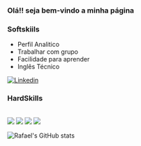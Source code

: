 

### Olá!! seja bem-vindo a minha página

### Softskiils

<ul> 
    <li> Perfil Analitico </li>
    <li> Trabalhar com grupo </li>
    <li> Facilidade para aprender </li>
    <li> Inglês Técnico </li>

</ul>

[![Linkedin](https://img.shields.io/badge/LinkedIn-0077B5?style=for-the-badge&logo=linkedin&logoColor=white)](https://www.linkedin.com/in/freire-rafael/)

### HardSkills

<div>
    <br>
<img src="https://img.shields.io/badge/React-20232A?style=for-the-badge&logo=react&logoColor=61DAFB">
<img src="https://img.shields.io/badge/TypeScript-007ACC?style=for-the-badge&logo=typescript&logoColor=white">
<img aling="center" src="https://img.shields.io/badge/Express.js-404D59?style=for-the-badge"/>
<img aling="center" src="https://img.shields.io/badge/Node.js-43853D?style=for-the-badge&logo=node.js&logoColor=white"/>


    
</div>


![Rafael's GitHub stats](https://github-readme-stats.vercel.app/api?username=rafaelfrire&show_icons=true&theme=radical)
